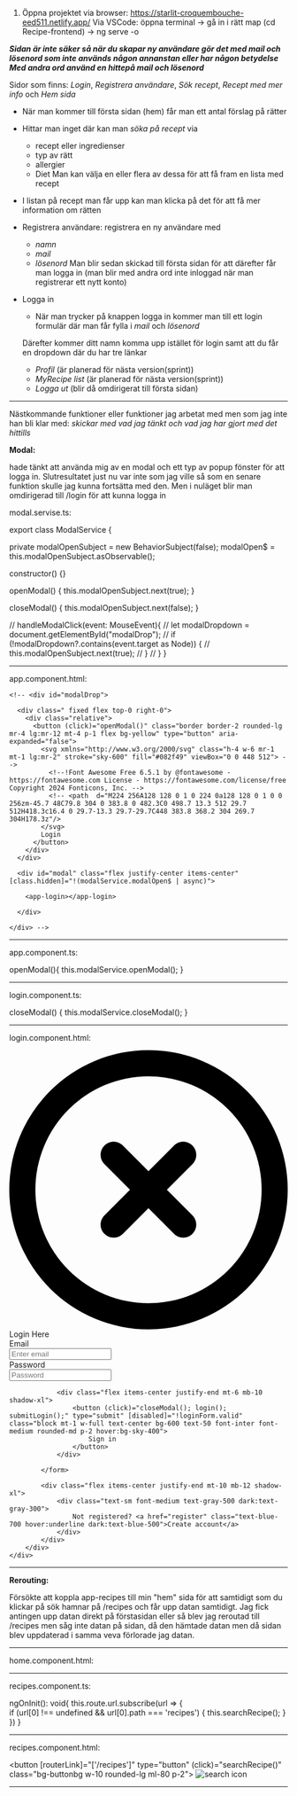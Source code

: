 1.  Öppna projektet via browser: https://starlit-croquembouche-eed511.netlify.app/
    Via VSCode: öppna terminal -> gå in i rätt map (cd Recipe-frontend) -> ng serve -o

***Sidan är inte säker så när du skapar ny användare gör det med mail och lösenord som inte används någon annanstan eller har någon betydelse***
***Med andra ord använd en hittepå mail och lösenord***

Sidor som finns: *Login*, *Registrera användare*, *Sök recept*, *Recept med mer info* och *Hem sida*


* När man kommer till första sidan (hem) får man ett antal förslag på rätter

* Hittar man inget där kan man *söka på recept* via
    * recept eller ingredienser
    * typ av rätt
    * allergier
    * Diet
    Man kan välja en eller flera av dessa för att få fram en lista med recept

* I listan på recept man får upp kan man klicka på det för att få mer information om rätten

* Registrera användare: registrera en ny användare med 
    * *namn*
    * *mail*
    * *lösenord*
    Man blir sedan skickad till första sidan för att därefter får man logga in (man blir med andra ord inte inloggad när man registrerar ett nytt konto)

* Logga in
    * När man trycker på knappen logga in kommer man till ett login formulär där man får fylla i *mail* och *lösenord*

    Därefter kommer ditt namn komma upp istället för login samt att du får en dropdown där du har tre länkar
    * *Profil* (är planerad för nästa version(sprint))
    * *MyRecipe list* (är planerad för nästa version(sprint))
    * *Logga ut* (blir då omdirigerat till första sidan)


    
---------------------------------------------------------------------------------------------------

    
Nästkommande funktioner eller funktioner jag arbetat med men som jag inte han bli klar med:
*skickar med vad jag tänkt och vad jag har gjort med det hittills*


**Modal:**

hade tänkt att använda mig av en modal och ett typ av popup fönster för att logga in. Slutresultatet just nu var inte som jag ville så 
som en senare funktion skulle jag kunna fortsätta med den. Men i nuläget blir man omdirigerad till /login för att kunna logga in

modal.servise.ts:

export class ModalService {

  private modalOpenSubject = new BehaviorSubject<boolean>(false);
  modalOpen$ = this.modalOpenSubject.asObservable();

  constructor() {}

  openModal() {
    this.modalOpenSubject.next(true);
  }

  closeModal() {
    this.modalOpenSubject.next(false);
  }

  // handleModalClick(event: MouseEvent){
  //   let modalDropdown = document.getElementById("modalDrop");
  //   if (!modalDropdown?.contains(event.target as Node)) {
  //     this.modalOpenSubject.next(true);
  //   }
  // }
}

-----

app.component.html:

    <!-- <div id="modalDrop">

      <div class=" fixed flex top-0 right-0">
        <div class="relative">
          <button (click)="openModal()" class="border border-2 rounded-lg mr-4 lg:mr-12 mt-4 p-1 flex bg-yellow" type="button" aria-expanded="false">
            <svg xmlns="http://www.w3.org/2000/svg" class="h-4 w-6 mr-1 mt-1 lg:mr-2" stroke="sky-600" fill="#082f49" viewBox="0 0 448 512"> -->
              <!--!Font Awesome Free 6.5.1 by @fontawesome - https://fontawesome.com License - https://fontawesome.com/license/free Copyright 2024 Fonticons, Inc. -->
              <!-- <path  d="M224 256A128 128 0 1 0 224 0a128 128 0 1 0 0 256zm-45.7 48C79.8 304 0 383.8 0 482.3C0 498.7 13.3 512 29.7 512H418.3c16.4 0 29.7-13.3 29.7-29.7C448 383.8 368.2 304 269.7 304H178.3z"/>
            </svg>
            Login
          </button>
        </div>
      </div>

      <div id="modal" class="flex justify-center items-center" [class.hidden]="!(modalService.modalOpen$ | async)">

        <app-login></app-login>

      </div>

    </div> -->

-----

app.component.ts:

  openModal(){
    this.modalService.openModal();
  }

------

login.component.ts:

  closeModal() {
   this.modalService.closeModal();
  }

-----

login.component.html:

<div id="modal" class="bg-cardbg rounded-lg pb-2">
    <div class="z-50">
        <div (click)="closeModal()" class="pl-2 pt-2">
            <svg class="h-4" xmlns="http://www.w3.org/2000/svg" viewBox="0 0 512 512"><!--!Font Awesome Free 6.5.1 by @fontawesome - https://fontawesome.com License - https://fontawesome.com/license/free Copyright 2024 Fonticons, Inc.-->
                <path d="M256 48a208 208 0 1 1 0 416 208 208 0 1 1 0-416zm0 464A256 256 0 1 0 256 0a256 256 0 1 0 0 512zM175 175c-9.4 9.4-9.4 24.6 0 33.9l47 47-47 47c-9.4 9.4-9.4 24.6 0 33.9s24.6 9.4 33.9 0l47-47 47 47c9.4 9.4 24.6 9.4 33.9 0s9.4-24.6 0-33.9l-47-47 47-47c9.4-9.4 9.4-24.6 0-33.9s-24.6-9.4-33.9 0l-47 47-47-47c-9.4-9.4-24.6-9.4-33.9 0z"/>
            </svg>
        </div>
        <div class="text-center text-xl pt-2 font-bold">
            Login Here
        </div>
        <div class="m-4 p-2 rounded-lg bg-100">
            <form name="loginform" [formGroup]="loginForm">
                <div class="form-group">
                  <label for="email">Email</label><br>
                  <input type="email" class="form-control" id="email" formControlName="email" required placeholder="Enter email"><br>
                </div>
                <div class="form-group">
                  <label for="password">Password</label><br>
                  <input type="password" class="form-control" id="password" formControlName="password" required placeholder="Password">
                </div>

                <div class="flex items-center justify-end mt-6 mb-10 shadow-xl">
                    <button (click)="closeModal(); login(); submitLogin();" type="submit" [disabled]="!loginForm.valid" class="block mt-1 w-full text-center bg-600 text-50 font-inter font-medium rounded-md p-2 hover:bg-sky-400">
                        Sign in
                    </button>
                </div>

            </form>

            <div class="flex items-center justify-end mt-10 mb-12 shadow-xl">
                <div class="text-sm font-medium text-gray-500 dark:text-gray-300">
                    Not registered? <a href="register" class="text-blue-700 hover:underline dark:text-blue-500">Create account</a>
                </div>
            </div>
        </div>
    </div>
</div>

-------------------------------------------

**Rerouting:**

Försökte att koppla app-recipes till min "hem" sida för att samtidigt som du klickar på sök hamnar på /recipes och får upp datan samtidigt.
Jag fick antingen upp datan direkt på förstasidan eller så blev jag reroutad till /recipes men såg inte datan på sidan, 
då den hämtade datan men då sidan blev uppdaterad i samma veva förlorade jag datan.


------

home.component.html:

<!-- <app-recipes></app-recipes> -->

-----

recipes.component.ts:

  ngOnInit(): void{
    this.route.url.subscribe(url => {    
        if (url[0] !== undefined && url[0].path === 'recipes') {
          this.searchRecipe();
        }
    })
  }

-----

recipes.component.html:

   <button [routerLink]="['/recipes']" type="button" (click)="searchRecipe()" class="bg-buttonbg w-10 rounded-lg ml-80 p-2">
      <img src="../../assets/searchicon.svg" alt="search icon" class="h-6 ms:ml-2">
    </button>

-----

